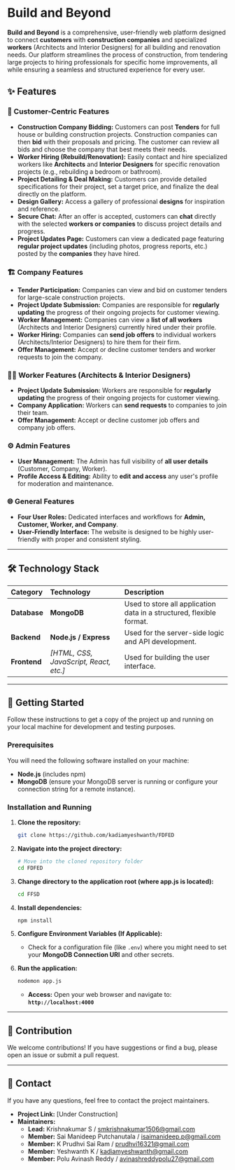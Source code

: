 # Build and Beyond

**Build and Beyond** is a comprehensive, user-friendly web platform designed to connect **customers** with **construction companies** and specialized **workers** (Architects and Interior Designers) for all building and renovation needs. Our platform streamlines the process of construction, from tendering large projects to hiring professionals for specific home improvements, all while ensuring a seamless and structured experience for every user.

## ✨ Features

### 🏡 Customer-Centric Features
* **Construction Company Bidding:** Customers can post **Tenders** for full house or building construction projects. Construction companies can then **bid** with their proposals and pricing. The customer can review all bids and choose the company that best meets their needs.
* **Worker Hiring (Rebuild/Renovation):** Easily contact and hire specialized workers like **Architects** and **Interior Designers** for specific renovation projects (e.g., rebuilding a bedroom or bathroom).
* **Project Detailing & Deal Making:** Customers can provide detailed specifications for their project, set a target price, and finalize the deal directly on the platform.
* **Design Gallery:** Access a gallery of professional **designs** for inspiration and reference.
* **Secure Chat:** After an offer is accepted, customers can **chat** directly with the selected **workers or companies** to discuss project details and progress.
* **Project Updates Page:** Customers can view a dedicated page featuring **regular project updates** (including photos, progress reports, etc.) posted by the **companies** they have hired.

### 🏗️ Company Features
* **Tender Participation:** Companies can view and bid on customer tenders for large-scale construction projects.
* **Project Update Submission:** Companies are responsible for **regularly updating** the progress of their ongoing projects for customer viewing.
* **Worker Management:** Companies can view a **list of all workers** (Architects and Interior Designers) currently hired under their profile.
* **Worker Hiring:** Companies can **send job offers** to individual workers (Architects/Interior Designers) to hire them for their firm.
* **Offer Management:** Accept or decline customer tenders and worker requests to join the company.

### 👨‍💼 Worker Features (Architects & Interior Designers)
* **Project Update Submission:** Workers are responsible for **regularly updating** the progress of their ongoing projects for customer viewing.
* **Company Application:** Workers can **send requests** to companies to join their team.
* **Offer Management:** Accept or decline customer job offers and company job offers.

### ⚙️ Admin Features
* **User Management:** The Admin has full visibility of **all user details** (Customer, Company, Worker).
* **Profile Access & Editing:** Ability to **edit and access** any user's profile for moderation and maintenance.

### 🌐 General Features
* **Four User Roles:** Dedicated interfaces and workflows for **Admin, Customer, Worker, and Company**.
* **User-Friendly Interface:** The website is designed to be highly user-friendly with proper and consistent styling.

---

## 🛠️ Technology Stack

| Category | Technology | Description |
| :--- | :--- | :--- |
| **Database** | **MongoDB** | Used to store all application data in a structured, flexible format. |
| **Backend** | **Node.js / Express** | Used for the server-side logic and API development. |
| **Frontend** | *\[HTML, CSS, JavaScript, React, etc.\]* | Used for building the user interface. |

---

## 🚀 Getting Started

Follow these instructions to get a copy of the project up and running on your local machine for development and testing purposes.

### Prerequisites

You will need the following software installed on your machine:
* **Node.js** (includes npm)
* **MongoDB** (ensure your MongoDB server is running or configure your connection string for a remote instance).

### Installation and Running

1.  **Clone the repository:**
    ```bash
    git clone https://github.com/kadiamyeshwanth/FDFED
    ```

2.  **Navigate into the project directory:**
    ```bash
    # Move into the cloned repository folder
    cd FDFED
    ```

3.  **Change directory to the application root (where app.js is located):**
    ```bash
    cd FFSD
    ```

4.  **Install dependencies:**
    ```bash
    npm install
    ```

5.  **Configure Environment Variables (If Applicable):**
    * Check for a configuration file (like `.env`) where you might need to set your **MongoDB Connection URI** and other secrets.

6.  **Run the application:**
    ```bash
    nodemon app.js
    ```
    * **Access:** Open your web browser and navigate to:
        **`http://localhost:4000`**

---

## 🤝 Contribution

We welcome contributions! If you have suggestions or find a bug, please open an issue or submit a pull request.

---

## 📧 Contact

If you have any questions, feel free to contact the project maintainers.

* **Project Link:** \[Under Construction]
* **Maintainers:**
    * **Lead:** Krishnakumar S / smkrishnakumar1506@gmail.com
    * **Member:** Sai Manideep Putchanutala / isaimanideep.p@gmail.com
    * **Member:** K Prudhvi Sai Ram / prudhvi16321@gmail.com
    * **Member:** Yeshwanth K / kadiamyeshwanth@gmail.com
    * **Member:** Polu Avinash Reddy / avinashreddypolu27@gmail.com
